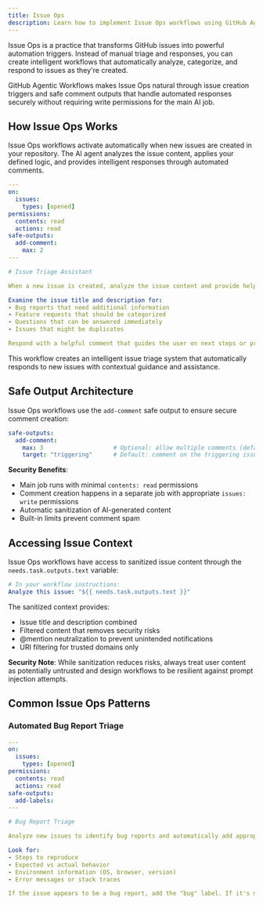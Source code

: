 ```yaml
---
title: Issue Ops
description: Learn how to implement Issue Ops workflows using GitHub Agentic Workflows with issue created triggers and automated comment responses for streamlined issue management.
---
```


Issue Ops is a practice that transforms GitHub issues into powerful automation triggers. Instead of manual triage and responses, you can create intelligent workflows that automatically analyze, categorize, and respond to issues as they're created.

GitHub Agentic Workflows makes Issue Ops natural through issue creation triggers and safe comment outputs that handle automated responses securely without requiring write permissions for the main AI job.

## How Issue Ops Works

Issue Ops workflows activate automatically when new issues are created in your repository. The AI agent analyzes the issue content, applies your defined logic, and provides intelligent responses through automated comments.

```yaml
---
on:
  issues:
    types: [opened]
permissions:
  contents: read
  actions: read
safe-outputs:
  add-comment:
    max: 2
---

# Issue Triage Assistant

When a new issue is created, analyze the issue content and provide helpful guidance.

Examine the issue title and description for:
- Bug reports that need additional information
- Feature requests that should be categorized
- Questions that can be answered immediately
- Issues that might be duplicates

Respond with a helpful comment that guides the user on next steps or provides immediate assistance.
```

This workflow creates an intelligent issue triage system that automatically responds to new issues with contextual guidance and assistance.

## Safe Output Architecture

Issue Ops workflows use the `add-comment` safe output to ensure secure comment creation:

```yaml
safe-outputs:
  add-comment:
    max: 3                    # Optional: allow multiple comments (default: 1)
    target: "triggering"      # Default: comment on the triggering issue/PR
```

**Security Benefits**:
- Main job runs with minimal `contents: read` permissions
- Comment creation happens in a separate job with appropriate `issues: write` permissions  
- Automatic sanitization of AI-generated content
- Built-in limits prevent comment spam

## Accessing Issue Context

Issue Ops workflows have access to sanitized issue content through the `needs.task.outputs.text` variable:

```yaml
# In your workflow instructions:
Analyze this issue: "${{ needs.task.outputs.text }}"
```

The sanitized context provides:
- Issue title and description combined
- Filtered content that removes security risks
- @mention neutralization to prevent unintended notifications
- URI filtering for trusted domains only

**Security Note**: While sanitization reduces risks, always treat user content as potentially untrusted and design workflows to be resilient against prompt injection attempts.

## Common Issue Ops Patterns

### Automated Bug Report Triage

```yaml
---
on:
  issues:
    types: [opened]
permissions:
  contents: read
  actions: read
safe-outputs:
  add-labels:
---

# Bug Report Triage

Analyze new issues to identify bug reports and automatically add appropriate labels.

Look for:
- Steps to reproduce
- Expected vs actual behavior  
- Environment information (OS, browser, version)
- Error messages or stack traces

If the issue appears to be a bug report, add the "bug" label. If it's missing key information, also add the "needs-info" label to help maintainers identify issues that need follow-up.
```

